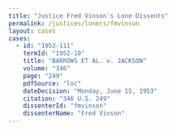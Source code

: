```yaml
---
title: "Justice Fred Vinson's Lone Dissents"
permalink: /justices/loners/fmvinson
layout: cases
cases:
  - id: "1952-111"
    termId: "1952-10"
    title: "BARROWS ET AL. v. JACKSON"
    volume: "346"
    page: "249"
    pdfSource: "loc"
    dateDecision: "Monday, June 15, 1953"
    citation: "346 U.S. 249"
    dissenterId: "fmvinson"
    dissenterName: "Fred Vinson"
---
```

